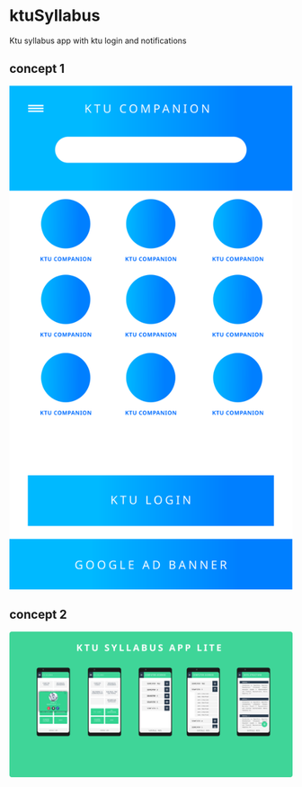 # ktuSyllabus
Ktu syllabus app with ktu login and notifications


## concept 1

![concept1](https://raw.githubusercontent.com/Sarathkrishnan/ktuSyllabus-UI-Design/master/concept1/app-concept-1.svg)

## concept 2

![conept2](https://raw.githubusercontent.com/Sarathkrishnan/ktuSyllabus-UI-Design/master/concept2/KTU-APP.png)
